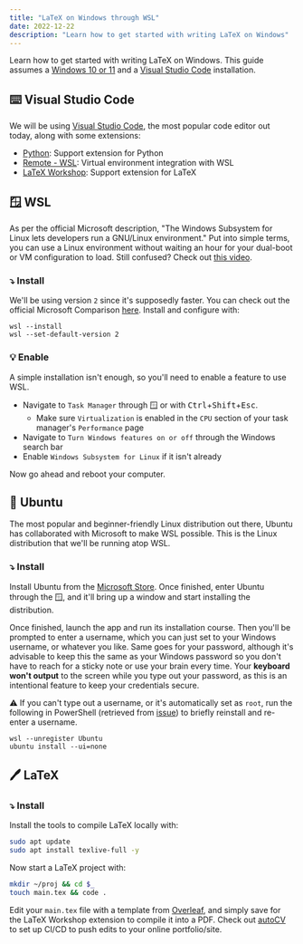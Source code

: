 ```yaml
---
title: "LaTeX on Windows through WSL"
date: 2022-12-22
description: "Learn how to get started with writing LaTeX on Windows"
---
```


Learn how to get started with writing LaTeX on Windows. This guide assumes a [Windows 10 or 11](https://www.microsoft.com/en-us/software-download/) and a [Visual Studio Code](#%E2%8C%A8%EF%B8%8F-visual-studio-code) installation.

## ⌨️ Visual Studio Code

We will be using [Visual Studio Code](https://code.visualstudio.com/), the most popular code editor out today, along with some extensions:

- [Python](https://marketplace.visualstudio.com/items?itemName=ms-python.python): Support extension for Python
- [Remote - WSL](https://marketplace.visualstudio.com/items?itemName=ms-vscode-remote.remote-wsl): Virtual environment integration with WSL
- [LaTeX Workshop](https://marketplace.visualstudio.com/items?itemName=James-Yu.latex-workshop): Support extension for LaTeX

## 🪟 WSL

As per the official Microsoft description, "The Windows Subsystem for Linux lets developers run a GNU/Linux environment." Put into simple terms, you can use a Linux environment without waiting an hour for your dual-boot or VM configuration to load. Still confused? Check out [this video](https://www.youtube.com/watch?v=-atblwgc63E).

### ⤵️ Install

We'll be using version `2` since it's supposedly faster. You can check out the official Microsoft Comparison [here](https://docs.microsoft.com/en-us/windows/wsl/compare-versions). Install and configure with:

```pwsh
wsl --install
wsl --set-default-version 2
```

### 💡 Enable

A simple installation isn't enough, so you'll need to enable a feature to use WSL.

- Navigate to `Task Manager` through <kbd>🪟</kbd> or with <kbd>Ctrl</kbd>+<kbd>Shift</kbd>+<kbd>Esc</kbd>.
  - Make sure `Virtualization` is enabled in the `CPU` section of your task manager's `Performance` page
- Navigate to `Turn Windows features on or off` through the Windows search bar
- Enable `Windows Subsystem for Linux` if it isn't already

Now go ahead and reboot your computer.

## 🐧 Ubuntu

The most popular and beginner-friendly Linux distribution out there, Ubuntu has collaborated with Microsoft to make WSL possible. This is the Linux distribution that we'll be running atop WSL.

### ⤵️ Install

Install Ubuntu from the [Microsoft Store](https://apps.microsoft.com/store/detail/ubuntu/9PDXGNCFSCZV). Once finished, enter Ubuntu through the <kbd>🪟</kbd>, and it'll bring up a window and start installing the distribution.

Once finished, launch the app and run its installation course. Then you'll be prompted to enter a username, which you can just set to your Windows username, or whatever you like. Same goes for your password, although it's advisable to keep this the same as your Windows password so you don't have to reach for a sticky note or use your brain every time. Your **keyboard won't output** to the screen while you type out your password, as this is an intentional feature to keep your credentials secure.

⚠️ If you can't type out a username, or it's automatically set as `root`, run the following in PowerShell (retrieved from [issue](https://github.com/microsoft/WSL/issues/8736)) to briefly reinstall and re-enter a username.

```pwsh
wsl --unregister Ubuntu
ubuntu install --ui=none
```

## 🖊️ LaTeX

### ⤵️ Install

Install the tools to compile LaTeX locally with:

```bash
sudo apt update
sudo apt install texlive-full -y
```

Now start a LaTeX project with:

```bash
mkdir ~/proj && cd $_
touch main.tex && code .
```

Edit your `main.tex` file with a template from [Overleaf](https://www.overleaf.com/latex/templates), and simply save for the LaTeX Workshop extension to compile it into a PDF. Check out [autoCV](https://github.com/jitinnair1/autoCV) to set up CI/CD to push edits to your online portfolio/site.
